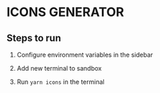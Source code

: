 # ICONS GENERATOR

## Steps to run

1. Configure environment variables in the sidebar

2. Add new terminal to sandbox

3. Run `yarn icons` in the terminal
